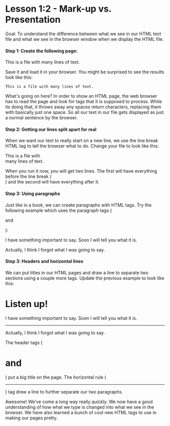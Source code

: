 Lesson 1:2 - Mark-up vs. Presentation
=====================================

Goal:  To understand the difference between what we see in our HTML text file and what we see in the browser window when we display the HTML file.


#### Step 1:  Create the following page:


  This is 
  a file
  with 
  many
  lines of
  text.

Save it and load it in your browser.  You might be surprised to see the results look like this:

	This is a file with many lines of text.
	
What's going on here?  In order to show an HTML page, the web browser has to read the page and look for tags that it is supposed to process.  While its doing that, it throws away any spaces return characters, replacing them with basically just one space.  So all our text in our file gets displayed as just a normal sentence by the browser.

#### Step 2:  Getting our lines split apart for real 

When we want our text to really start on a new line, we use the line break HTML tag to tell the browser what to do.  Change your file to look like this:

  This is 
  a file
  with <br>
  many
  lines of
  text.

When you run it now, you will get two lines.  The first will have everything before the line break (<br>) and the second will have everything after it.

#### Step 3:  Using paragraphs

Just like in a book, we can create paragraphs with HTML tags.  Try the following example which uses the paragraph tags (<p> and </p>):

  <p>I have something important to say.  Soon I will tell you what it is.</p>
  <p>Actually, I think I forgot what I was going to say.</p>

#### Step 3:  Headers and horizontal lines

We can put titles in our HTML pages and draw a line to separate two sections using a couple more tags.  Update the previous example to look like this:

  <h1>Listen up!</h1>
  <p>I have something important to say.  Soon I will tell you what it is.</p>
  <hr>
  <p>Actually, I think I forgot what I was going to say.</p>

The header tags (<h1> and </h1>) put a big title on the page.  The horizontal rule (<hr>) tag drew a line to further separate our two paragraphs.

Awesome!  We've come a long way really quickly.  We now have a good understanding of how what we type is changed into what we see in the browser.  We have also learned a bunch of cool new HTML tags to use in making our pages pretty.

